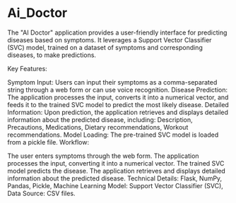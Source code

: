 # Ai_Doctor
The "AI Doctor" application provides a user-friendly interface for predicting diseases based on symptoms. It leverages a Support Vector Classifier (SVC) model, trained on a dataset of symptoms and corresponding diseases, to make predictions.

Key Features:

Symptom Input: Users can input their symptoms as a comma-separated string through a web form or can use voice recognition.
Disease Prediction: The application processes the input, converts it into a numerical vector, and feeds it to the trained SVC model to predict the most likely disease.
Detailed Information: Upon prediction, the application retrieves and displays detailed information about the predicted disease, including:
Description,
Precautions,
Medications,
Dietary recommendations,
Workout recommendations.
Model Loading: The pre-trained SVC model is loaded from a pickle file.
Workflow:

The user enters symptoms through the web form.
The application processes the input, converting it into a numerical vector.
The trained SVC model predicts the disease.
The application retrieves and displays detailed information about the predicted disease.
Technical Details:
Flask,
NumPy,
Pandas,
Pickle,
Machine Learning Model: Support Vector Classifier (SVC),
Data Source: CSV files.


